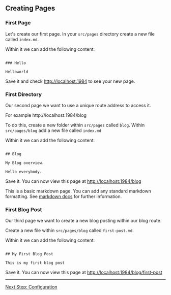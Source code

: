 ## Creating Pages


### First Page

Let's create our first page. In your `src/pages` directory create a new file called `index.md`.

Within it we can add the following content:


```render md

### Hello

Helloworld

```

Save it and check [http://localhost:1984](http://localhost:1984) to see your new page.


### First Directory

Our second page we want to use a unique route address to access it.

For example http://localhost:1984/blog

To do this, create a new folder within `src/pages` called `blog`.  Within `src/pages/blog` add a new file called `index.md`

Within it we can add the following content:


```render md

## Blog

My Blog overview.

Hello everybody.
```

Save it. You can now view this page at [http://localhost:1984/blog](http://localhost:1984/blog)

This is a basic markdown page. You can add any standard markdown formatting. See [markdown docs](/docs/markdown) for further information.

### First Blog Post

Our third page we want to create a new blog posting within our blog route.

Create a new file within `src/pages/blog` called `first-post.md`.

Within it we can add the following content:


```render md

## My First Blog Post

This is my first blog post

```

Save it. You can now view this page at [http://localhost:1984/blog/first-post](http://localhost:1984/blog/first-post)


---
[Next Step: Configuration](/getting-started/configuration)

